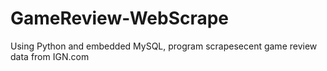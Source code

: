 # GameReview-WebScrape
Using Python and embedded MySQL, program scrapesecent game review data from IGN.com
